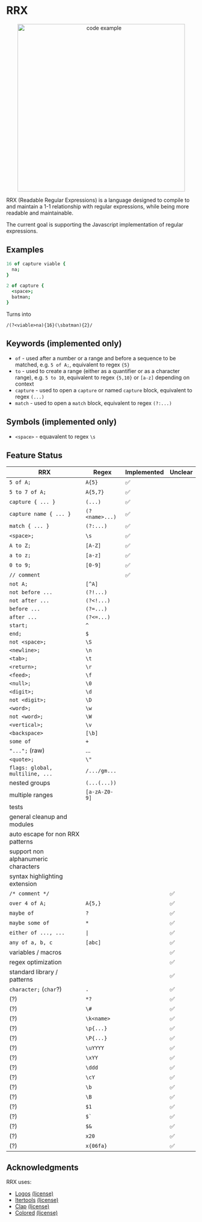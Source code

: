 # RRX

<p align="center">
  <img alt="code example" src="https://user-images.githubusercontent.com/14347895/153910592-8a25c713-82f8-4fb4-ba89-073f517f0a3d.png" width="445px" style="">
</p>

RRX (Readable Regular Expressions) is a language designed to compile to and maintain a 1-1 relationship with regular expressions, while being more readable and maintainable.

The current goal is supporting the Javascript implementation of regular expressions.

## Examples

```coffeescript
16 of capture viable {
  na;
}

2 of capture {
  <space>;
  batman;
}
```

Turns into

```regex
/(?<viable>na){16}(\sbatman){2}/
```

## Keywords (implemented only)

- `of` - used after a number or a range and before a sequence to be matched, e.g. `5 of A;`, equivalent to regex `{5}`
- `to` - used to create a range (either as a quantifier or as a character range), e.g. `5 to 10`, equivalent to regex `{5,10}` or `[a-z]` depending on context
- `capture` - used to open a `capture` or named `capture` block, equivalent to regex `(...)`
- `match` - used to open a `match` block, equivalent to regex `(?:...)`

## Symbols (implemented only)

- `<space>` - equavalent to regex `\s`

## Feature Status

| RRX                                 | Regex                 | Implemented | Unclear      |
| ----------------------------------- | --------------------- | ----------- | ------------ |
| `5 of A;`                           | `A{5}`                | ✅          |              |
| `5 to 7 of A;`                      | `A{5,7}`              | ✅          |              |
| `capture { ... }`                   | `(...)`               | ✅          |              |
| `capture name { ... }`              | `(?<name>...)`        | ✅          |              |
| `match { ... }`                     | `(?:...)`             | ✅          |              |
| `<space>;`                          | `\s`                  | ✅          |              |
| `A to Z;`                           | `[A-Z]`               | ✅          |              |
| `a to z;`                           | `[a-z]`               | ✅          |              |
| `0 to 9;`                           | `[0-9]`               | ✅          |              |
| `// comment`                        |                       | ✅          |              |
| `not A;`                            | `[^A]`                |             |              |
| `not before ...`                    | `(?!...)`             |             |              |
| `not after ...`                     | `(?<!...)`            |             |              |
| `before ...`                        | `(?=...)`             |             |              |
| `after ...`                         | `(?<=...)`            |             |              |
| `start;`                            | `^`                   |             |              |
| `end;`                              | `$`                   |             |              |
| `not <space>;`                      | `\S`                  |             |              |
| `<newline>;`                        | `\n`                  |             |              |
| `<tab>;`                            | `\t`                  |             |              |
| `<return>;`                         | `\r`                  |             |              |
| `<feed>;`                           | `\f`                  |             |              |
| `<null>;`                           | `\0`                  |             |              |
| `<digit>;`                          | `\d`                  |             |              |
| `not <digit>;`                      | `\D`                  |             |              |
| `<word>;`                           | `\w`                  |             |              |
| `not <word>;`                       | `\W`                  |             |              |
| `<vertical>;`                       | `\v`                  |             |              |
| `<backspace>`                       | `[\b]`                |             |              |
| `some of`                           | `+`                   |             |              |
| `"...";` (raw)                      | ...                   |             |              |
| `<quote>;`                          | `\"`                  |             |              |
| `flags: global, multiline, ...`     | `/.../gm...`          |             |              |
| nested groups                       | `(...(...))`          |             |              |
| multiple ranges                     | `[a-zA-Z0-9]`         |             |              |
| tests                               |                       |             |              |
| general cleanup and modules         |                       |             |              |
| auto escape for non RRX patterns    |                       |             |              |
| support non alphanumeric characters |                       |             |              |
| syntax highlighting extension       |                       |             |              |
| `/* comment */`                     |                       |             | ✅           |
| `over 4 of A;`                      | `A{5,}`               |             | ✅           |
| `maybe of`                          | `?`                   |             | ✅           |
| `maybe some of`                     | `*`                   |             | ✅           |
| `either of ..., ...`                | `\|`                  |             | ✅           |
| `any of a, b, c`                    | `[abc]`               |             | ✅           |
| variables / macros                  |                       |             | ✅           |
| regex optimization                  |                       |             | ✅           |
| standard library / patterns         |                       |             | ✅           |
| `character;` (`char`?)              | `.`                   |             | ✅           |
| (?)                                 | `*?`                  |             | ✅           |
| (?)                                 | `\#`                  |             | ✅           |
| (?)                                 | `\k<name>`            |             | ✅           |
| (?)                                 | `\p{...}`             |             | ✅           |
| (?)                                 | `\P{...}`             |             | ✅           |
| (?)                                 | `\uYYYY`              |             | ✅           |
| (?)                                 | `\xYY`                |             | ✅           |
| (?)                                 | `\ddd`                |             | ✅           |
| (?)                                 | `\cY`                 |             | ✅           |
| (?)                                 | `\b`                  |             | ✅           |
| (?)                                 | `\B`                  |             | ✅           |
| (?)                                 | `$1`                  |             | ✅           |
| (?)                                 | <code>$`</code>       |             | ✅           |
| (?)                                 | `$&`                  |             | ✅           |
| (?)                                 | `x20`                 |             | ✅           |
| (?)                                 | `x{06fa}`             |             | ✅           |

## Acknowledgments

RRX uses:

- [Logos](https://github.com/maciejhirsz/logos) [(license)](https://github.com/maciejhirsz/logos/blob/master/LICENSE-MIT)
- [Itertools](https://github.com/rust-itertools/itertools) [(license)](https://github.com/rust-itertools/itertools/blob/master/LICENSE-MIT)
- [Clap](https://github.com/clap-rs/clap) [(license)](https://github.com/clap-rs/clap/blob/master/LICENSE-MIT)
- [Colored](https://github.com/mackwic/colored) [(license)](https://github.com/mackwic/colored/blob/master/LICENSE)
